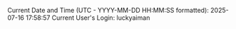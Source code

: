 Current Date and Time (UTC - YYYY-MM-DD HH:MM:SS formatted): 2025-07-16 17:58:57
Current User's Login: luckyaiman
